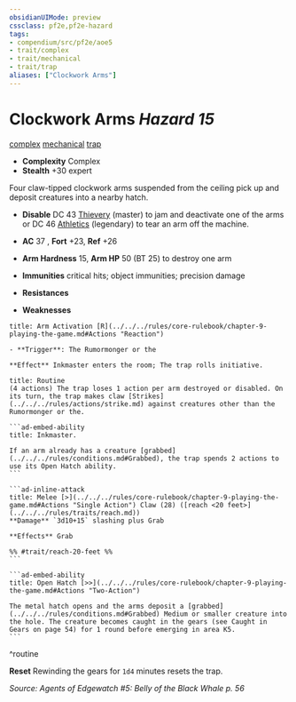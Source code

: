 ```yaml
---
obsidianUIMode: preview
cssclass: pf2e,pf2e-hazard
tags:
- compendium/src/pf2e/aoe5
- trait/complex
- trait/mechanical
- trait/trap
aliases: ["Clockwork Arms"]
---
```

# Clockwork Arms *Hazard 15*  
[complex](../../../Rules/traits/complex.md)  [mechanical](../../../Rules/traits/mechanical.md)  [trap](../../../Rules/traits/trap.md)  

- **Complexity** Complex
- **Stealth** +30 expert  

Four claw-tipped clockwork arms suspended from the ceiling pick up and deposit creatures into a nearby hatch.

- **Disable** DC 43 [Thievery](../../skills.md#Thievery) (master) to jam and deactivate one of the arms or DC 46 [Athletics](../../skills.md#Athletics) (legendary) to tear an arm off the machine.  

- **AC** 37 , **Fort** +23, **Ref** +26
- **Arm Hardness** 15, **Arm HP** 50 (BT 25) to destroy one arm
- **Immunities** critical hits; object immunities; precision damage
- **Resistances** 
- **Weaknesses** 
     
```ad-embed-ability
title: Arm Activation [R](../../../rules/core-rulebook/chapter-9-playing-the-game.md#Actions "Reaction")

- **Trigger**: The Rumormonger or the

**Effect** Inkmaster enters the room; The trap rolls initiative.
```

````ad-pf2-summary
title: Routine
(4 actions) The trap loses 1 action per arm destroyed or disabled. On its turn, the trap makes claw [Strikes](../../../rules/actions/strike.md) against creatures other than the Rumormonger or the.

```ad-embed-ability
title: Inkmaster.

If an arm already has a creature [grabbed](../../../rules/conditions.md#Grabbed), the trap spends 2 actions to use its Open Hatch ability.
```

```ad-inline-attack
title: Melee [>](../../../rules/core-rulebook/chapter-9-playing-the-game.md#Actions "Single Action") Claw (28) ([reach <20 feet>](../../../rules/traits/reach.md))
**Damage** `3d10+15` slashing plus Grab 
 
**Effects** Grab

%% #trait/reach-20-feet %%
```

```ad-embed-ability
title: Open Hatch [>>](../../../rules/core-rulebook/chapter-9-playing-the-game.md#Actions "Two-Action")

The metal hatch opens and the arms deposit a [grabbed](../../../rules/conditions.md#Grabbed) Medium or smaller creature into the hole. The creature becomes caught in the gears (see Caught in Gears on page 54) for 1 round before emerging in area K5.
```
````
^routine

**Reset** Rewinding the gears for `1d4` minutes resets the trap.  

*Source: Agents of Edgewatch #5: Belly of the Black Whale p. 56*
